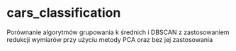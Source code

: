 # cars_classification
Porównanie algorytmów grupowania k średnich i DBSCAN z zastosowaniem redukcji wymiarów przy użyciu metody PCA oraz bez jej zastosowania
